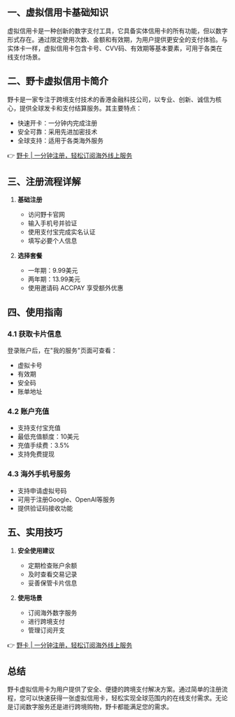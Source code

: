 ## 一、虚拟信用卡基础知识

虚拟信用卡是一种创新的数字支付工具，它具备实体信用卡的所有功能，但以数字形式存在。通过限定使用次数、金额和有效期，为用户提供更安全的支付体验。与实体卡一样，虚拟信用卡包含卡号、CVV码、有效期等基本要素，可用于各类在线支付场景。

## 二、野卡虚拟信用卡简介

野卡是一家专注于跨境支付技术的香港金融科技公司，以专业、创新、诚信为核心，提供全球发卡和支付结算服务。其主要特点：

- 快速开卡：一分钟内完成注册
- 安全可靠：采用先进加密技术
- 全球支持：适用于各类海外服务

👉 [野卡 | 一分钟注册，轻松订阅海外线上服务](https://bit.ly/bewildcard)

## 三、注册流程详解

1. **基础注册**
   - 访问野卡官网
   - 输入手机号并验证
   - 使用支付宝完成实名认证
   - 填写必要个人信息

2. **选择套餐**
   - 一年期：9.99美元
   - 两年期：13.99美元
   - 使用邀请码 ACCPAY 享受额外优惠

## 四、使用指南

### 4.1 获取卡片信息
登录账户后，在"我的服务"页面可查看：
- 虚拟卡号
- 有效期
- 安全码
- 账单地址

### 4.2 账户充值
- 支持支付宝充值
- 最低充值额度：10美元
- 充值手续费：3.5%
- 支持免费提现

### 4.3 海外手机号服务
- 支持申请虚拟号码
- 可用于注册Google、OpenAI等服务
- 提供验证码接收功能

## 五、实用技巧

1. **安全使用建议**
   - 定期检查账户余额
   - 及时查看交易记录
   - 妥善保管卡片信息

2. **使用场景**
   - 订阅海外数字服务
   - 进行跨境支付
   - 管理订阅开支

👉 [野卡 | 一分钟注册，轻松订阅海外线上服务](https://bit.ly/bewildcard)

## 总结

野卡虚拟信用卡为用户提供了安全、便捷的跨境支付解决方案。通过简单的注册流程，您可以快速获得一张虚拟信用卡，轻松实现全球范围内的在线支付需求。无论是订阅数字服务还是进行跨境购物，野卡都能满足您的需求。